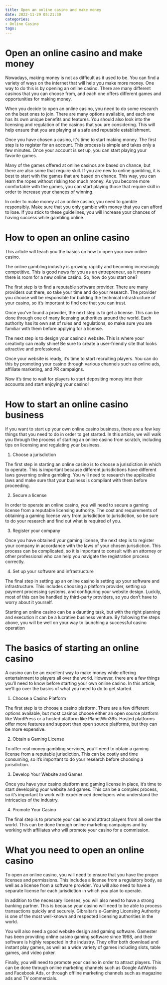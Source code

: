 ```yaml
---
title: Open an online casino and make money
date: 2022-11-29 05:21:30
categories:
- Online Casino
tags:
---
```



#  Open an online casino and make money

Nowadays, making money is not as difficult as it used to be. You can find a variety of ways on the internet that will help you make more money. One way to do this is by opening an online casino. There are many different casinos that you can choose from, and each one offers different games and opportunities for making money.

When you decide to open an online casino, you need to do some research on the best ones to join. There are many options available, and each one has its own unique benefits and features. You should also look into the licensing and regulation of the casinos that you are considering. This will help ensure that you are playing at a safe and reputable establishment.

Once you have chosen a casino, it's time to start making money. The first step is to register for an account. This process is simple and takes only a few minutes. Once your account is set up, you can start playing your favorite games.

Many of the games offered at online casinos are based on chance, but there are also some that require skill. If you are new to online gambling, it is best to start with the games that are based on chance. This way, you can learn the ropes without risking too much money. As you become more comfortable with the games, you can start playing those that require skill in order to increase your chances of winning.

In order to make money at an online casino, you need to gamble responsibly. Make sure that you only gamble with money that you can afford to lose. If you stick to these guidelines, you will increase your chances of having success while gambling online.

#  How to open an online casino

This article will teach you the basics on how to open your own online casino.

The online gambling industry is growing rapidly and becoming increasingly competitive. This is good news for you as an entrepreneur, as it means there is room for a new online casino. So, how do you start one?

The first step is to find a reputable software provider. There are many providers out there, so take your time and do your research. The provider you choose will be responsible for building the technical infrastructure of your casino, so it’s important to find one that you can trust.

Once you’ve found a provider, the next step is to get a license. This can be done through one of many licensing authorities around the world. Each authority has its own set of rules and regulations, so make sure you are familiar with them before applying for a license.

The next step is to design your casino’s website. This is where your creativity can really shine! Be sure to create a user-friendly site that looks attractive and professional.

Once your website is ready, it’s time to start recruiting players. You can do this by promoting your casino through various channels such as online ads, affiliate marketing, and PR campaigns.

Now it’s time to wait for players to start depositing money into their accounts and start enjoying your casino!

#  How to start an online casino business

If you want to start up your own online casino business, there are a few key things that you need to do in order to get started. In this article, we will walk you through the process of starting an online casino from scratch, including tips on licensing and regulating your business.

1. Choose a jurisdiction

The first step in starting an online casino is to choose a jurisdiction in which to operate. This is important because different jurisdictions have different laws governing online gambling. You will need to research the applicable laws and make sure that your business is compliant with them before proceeding.

2. Secure a license

In order to operate an online casino, you will need to secure a gaming license from a reputable licensing authority. The cost and requirements of obtaining a gaming license vary from jurisdiction to jurisdiction, so be sure to do your research and find out what is required of you.

3. Register your company

Once you have obtained your gaming license, the next step is to register your company in accordance with the laws of your chosen jurisdiction. This process can be complicated, so it is important to consult with an attorney or other professional who can help you navigate the registration process correctly.

4. Set up your software and infrastructure

The final step in setting up an online casino is setting up your software and infrastructure. This includes choosing a platform provider, setting up payment processing systems, and configuring your website design. Luckily, most of this can be handled by third-party providers, so you don’t have to worry about it yourself.


Starting an online casino can be a daunting task, but with the right planning and execution it can be a lucrative business venture. By following the steps above, you will be well on your way to launching a successful casino operation

#  The basics of starting an online casino

A casino can be an excellent way to make money while offering entertainment to players all over the world. However, there are a few things you’ll need to know before starting your own online casino. In this article, we’ll go over the basics of what you need to do to get started.

1. Choose a Casino Platform

The first step is to choose a casino platform. There are a few different options available, but most casinos choose either an open source platform like WordPress or a hosted platform like PlanetWin365. Hosted platforms offer more features and support than open source platforms, but they can be more expensive.

2. Obtain a Gaming License

To offer real money gambling services, you’ll need to obtain a gaming license from a reputable jurisdiction. This can be costly and time consuming, so it’s important to do your research before choosing a jurisdiction.

3. Develop Your Website and Games

Once you have your casino platform and gaming license in place, it’s time to start developing your website and games. This can be a complex process, so it’s important to work with experienced developers who understand the intricacies of the industry.

4. Promote Your Casino

The final step is to promote your casino and attract players from all over the world. This can be done through online marketing campaigns and by working with affiliates who will promote your casino for a commission.

#  What you need to open an online casino

To open an online casino, you will need to ensure that you have the proper licenses and permissions. This includes a license from a regulatory body, as well as a license from a software provider. You will also need to have a separate license for each jurisdiction in which you plan to operate.

In addition to the necessary licenses, you will also need to have a strong banking partner. This is because your casino will need to be able to process transactions quickly and securely. Gibraltar’s e-Gaming Licensing Authority is one of the most well-known and respected licensing authorities in the world.

You will also need a good website design and gaming software. Gamester has been providing online casino gaming software since 1998, and their software is highly respected in the industry. They offer both download and instant play games, as well as a wide variety of games including slots, table games, and video poker.

Finally, you will need to promote your casino in order to attract players. This can be done through online marketing channels such as Google AdWords and Facebook Ads, or through offline marketing channels such as magazine ads and TV commercials.